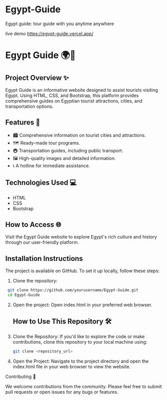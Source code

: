 # Egypt-Guide
Egypt guide: tour guide with you anytime anywhere

live demo
https://egypt-guide.vercel.app/

# Egypt Guide 🌍🕌

## Project Overview ✨
Egypt Guide is an informative website designed to assist tourists visiting Egypt. Using HTML, CSS, and Bootstrap, this platform provides comprehensive guides on Egyptian tourist attractions, cities, and transportation options.

## Features 🚀
- 🏙️ Comprehensive information on tourist cities and attractions.
- 🗺️ Ready-made tour programs.
- 🚇 Transportation guides, including public transport.
- 🖼️ High-quality images and detailed information.
- 📞 A hotline for immediate assistance.

## Technologies Used 💻
- HTML
- CSS
- Bootstrap

## How to Access 🌐
Visit the Egypt Guide website to explore Egypt's rich culture and history through our user-friendly platform.


## Installation Instructions
The project is available on GitHub. To set it up locally, follow these steps:

1. Clone the repository:
  ```bash
   git clone https://github.com/yourusername/Egypt-Guide.git
   cd Egypt-Guide
   ```
2. Open the project:
   Open index.html in your preferred web browser.

   ## How to Use This Repository 🛠️
1. Clone the Repository: If you'd like to explore the code or make contributions, clone this repository to your local machine using:
   ```bash
   git clone <repository_url>
   ```

2. Open the Project: Navigate to the project directory and open the index.html file in your web browser to view the website.



Contributing 🤝

We welcome contributions from the community. Please feel free to submit pull requests or open issues for any bugs or features.
